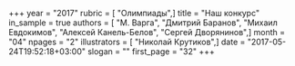 +++
year = "2017"
rubric = [ "Олимпиады",]
title = "Наш конкурс"
in_sample = true
authors = [ "М. Варга", "Дмитрий Баранов", "Михаил Евдокимов", "Алексей Канель-Белов", "Сергей Дворянинов",]
month = "04"
npages = "2"
illustrators = [ "Николай Крутиков",]
date = "2017-05-24T19:52:18+03:00"
slogan = ""
first_page = "32"
+++
